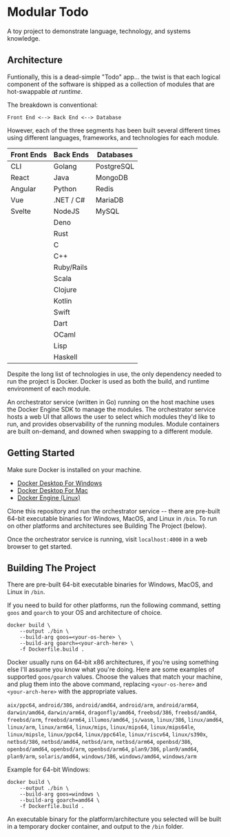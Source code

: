 # Modular Todo
A toy project to demonstrate language, technology, and systems knowledge.

## Architecture
Funtionally, this is a dead-simple "Todo" app... the twist is that each logical component of the software is shipped as a collection of modules that are hot-swappable _at runtime_.

The breakdown is conventional:
```
Front End <--> Back End <--> Database
```

However, each of the three segments has been built several different times using different languages, frameworks, and technologies for each module.

| Front Ends | Back Ends | Databases |
|---|---|---|
| CLI | Golang | PostgreSQL |
| React | Java | MongoDB |
| Angular | Python | Redis |
| Vue | .NET / C# | MariaDB |
| Svelte | NodeJS | MySQL |
| | Deno | |
| | Rust | |
| | C | |
| | C++ | |
| | Ruby/Rails | |
| | Scala | |
| | Clojure | |
| | Kotlin | |
| | Swift | |
| | Dart | |
| | OCaml | |
| | Lisp | |
| | Haskell | |

Despite the long list of technologies in use, the only dependency needed to run the project is Docker. Docker is used as both the build, and runtime environment of each module. 

An orchestrator service (written in Go) running on the host machine uses the Docker Engine SDK to manage the modules. The orchestrator service hosts a web UI that allows the user to select which modules they'd like to run, and provides observability of the running modules. Module containers are built on-demand, and downed when swapping to a different module.

## Getting Started
Make sure Docker is installed on your machine.

- [Docker Desktop For Windows](https://hub.docker.com/editions/community/docker-ce-desktop-windows)
- [Docker Desktop For Mac](https://hub.docker.com/editions/community/docker-ce-desktop-mac)
- [Docker Engine (Linux)](https://hub.docker.com/search?offering=community&q=&type=edition&operating_system=linux)

Clone this repository and run the orchestrator service -- there are pre-built 64-bit executable binaries for Windows, MacOS, and Linux in `/bin`. To run on other platforms and architectures see Building The Project (below). 

Once the orchestrator service is running, visit `localhost:4000` in a web browser to get started.

## Building The Project
There are pre-built 64-bit executable binaries for Windows, MacOS, and Linux in `/bin`.

If you need to build for other platforms, run the following command, setting `goos` and `goarch` to your OS and architecture of choice.

```
docker build \
    --output ./bin \
    --build-arg goos=<your-os-here> \
    --build-arg goarch=<your-arch-here> \
    -f Dockerfile.build .
```

Docker usually runs on 64-bit x86 architectures, if you're using something else I'll assume you know what you're doing. Here are some examples of supported `goos/goarch` values. Choose the values that match your machine, and plug them into the above command, replacing `<your-os-here>` and `<your-arch-here>` with the appropriate values.

`aix/ppc64`, `android/386`, `android/amd64`, `android/arm`, `android/arm64`, `darwin/amd64`, `darwin/arm64`, `dragonfly/amd64`, `freebsd/386`, `freebsd/amd64`, `freebsd/arm`, `freebsd/arm64`, `illumos/amd64`, `js/wasm`, `linux/386`, `linux/amd64`, `linux/arm`, `linux/arm64`, `linux/mips`, `linux/mips64`, `linux/mips64le`, `linux/mipsle`, `linux/ppc64`, `linux/ppc64le`, `linux/riscv64`, `linux/s390x`, `netbsd/386`, `netbsd/amd64`, `netbsd/arm`, `netbsd/arm64`, `openbsd/386`, `openbsd/amd64`, `openbsd/arm`, `openbsd/arm64`, `plan9/386`, `plan9/amd64`, `plan9/arm`, `solaris/amd64`, `windows/386`, `windows/amd64`, `windows/arm`

Example for 64-bit Windows:

```
docker build \
    --output ./bin \
    --build-arg goos=windows \
    --build-arg goarch=amd64 \
    -f Dockerfile.build .
```

An executable binary for the platform/architecture you selected will be built in a temporary docker container, and output to the `/bin` folder.